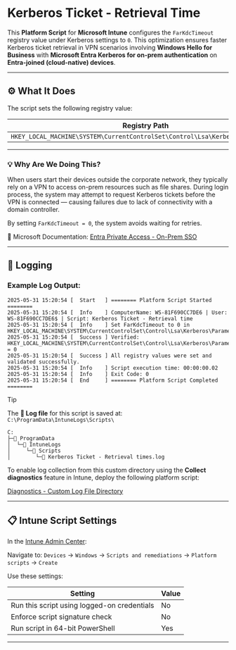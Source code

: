 # Kerberos Ticket - Retrieval Time

This **Platform Script** for **Microsoft Intune** configures the `FarKdcTimeout` registry value under Kerberos settings to `0`. This optimization ensures faster Kerberos ticket retrieval in VPN scenarios involving **Windows Hello for Business** with **Microsoft Entra Kerberos for on-prem authentication** on **Entra-joined (cloud-native) devices**.

---

## ⚙️ What It Does

The script sets the following registry value:

| Registry Path                                                                 | Value Name      | Type    | Data |
| ----------------------------------------------------------------------------- | --------------- | ------- | ---- |
| `HKEY_LOCAL_MACHINE\SYSTEM\CurrentControlSet\Control\Lsa\Kerberos\Parameters` | `FarKdcTimeout` | `DWORD` | `0`  |

---

### 💡 Why Are We Doing This?

When users start their devices outside the corporate network, they typically rely on a VPN to access on-prem resources such as file shares. During login process, the system may attempt to request Kerberos tickets before the VPN is connected — causing failures due to lack of connectivity with a domain controller.

By setting `FarKdcTimeout = 0`, the system avoids waiting for retries.

🔗 Microsoft Documentation:
[Entra Private Access - On-Prem SSO](https://microsoft.github.io/GlobalSecureAccess/Entra%20Private%20Access/OnPremSSO/)

---

## 📄 Logging

### Example Log Output:

```
2025-05-31 15:20:54 [  Start   ] ======== Platform Script Started ========
2025-05-31 15:20:54 [  Info    ] ComputerName: WS-81F690CC7DE6 | User: WS-81F690CC7DE6$ | Script: Kerberos Ticket - Retrieval time
2025-05-31 15:20:54 [  Info    ] Set FarKdcTimeout to 0 in HKEY_LOCAL_MACHINE\SYSTEM\CurrentControlSet\Control\Lsa\Kerberos\Parameters
2025-05-31 15:20:54 [  Success ] Verified: HKEY_LOCAL_MACHINE\SYSTEM\CurrentControlSet\Control\Lsa\Kerberos\Parameters\FarKdcTimeout = 0
2025-05-31 15:20:54 [  Success ] All registry values were set and validated successfully.
2025-05-31 15:20:54 [  Info    ] Script execution time: 00:00:00.02
2025-05-31 15:20:54 [  Info    ] Exit Code: 0
2025-05-31 15:20:54 [  End     ] ======== Platform Script Completed ========
```
> [!TIP]
> The **📄 Log file** for this script is saved at:
> `C:\ProgramData\IntuneLogs\Scripts\`
>
> ```
> C:  
> ├─📁 ProgramData
> │  └─📁 IntuneLogs
> │     └─📁 Scripts
> │        └─📄 Kerberos Ticket - Retrieval times.log
> ```
> To enable log collection from this custom directory using the **Collect diagnostics** feature in Intune, deploy the following platform script:
>
> [Diagnostics - Custom Log File Directory](https://github.com/Barg0/Intune-Platform-Scripts/tree/main/Diagnostics%20-%20Custom%20Log%20File%20Directory)

---

## 📋 Intune Script Settings

In the [Intune Admin Center](https://intune.microsoft.com):

Navigate to:
`Devices` → `Windows` → `Scripts and remediations` → `Platform scripts` → `Create`

Use these settings:

| Setting                                     | Value |
| ------------------------------------------- | ----- |
| Run this script using logged-on credentials | No    |
| Enforce script signature check              | No    |
| Run script in 64-bit PowerShell             | Yes   |

---
